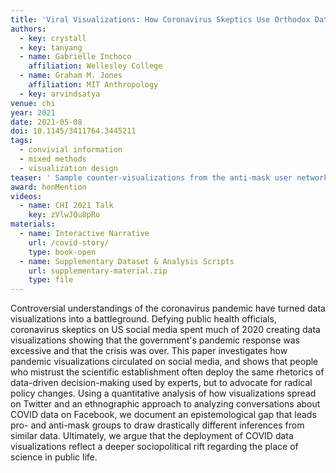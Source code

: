 ```yaml
---
title: 'Viral Visualizations: How Coronavirus Skeptics Use Orthodox Data Practices to Promote Unorthodox Science Online'
authors:
  - key: crystall
  - key: tanyang
  - name: Gabrielle Inchoco
    affiliation: Wellesley College
  - name: Graham M. Jones
    affiliation: MIT Anthropology
  - key: arvindsatya
venue: chi
year: 2021
date: 2021-05-08
doi: 10.1145/3411764.3445211
tags:
  - convivial information
  - mixed methods
  - visualization design
teaser: ' Sample counter-visualizations from the anti-mask user network. While there are meme-based visualizations, anti-maskers on Twitter adopt the same visual vocabulary as visualization experts and the mainstream media.'
award: honMention
videos:
  - name: CHI 2021 Talk
    key: zVlwJQu8pRo
materials:
  - name: Interactive Narrative
    url: /covid-story/
    type: book-open
  - name: Supplementary Dataset & Analysis Scripts
    url: supplementary-material.zip
    type: file
---
```

Controversial understandings of the coronavirus pandemic have turned data visualizations into a battleground. Defying public health officials, coronavirus skeptics on US social media spent much of 2020 creating data visualizations showing that the government's pandemic response was excessive and that the crisis was over. This paper investigates how pandemic visualizations circulated on social media, and shows that people who mistrust the scientific establishment often deploy the same rhetorics of data-driven decision-making used by experts, but to advocate for radical policy changes. Using a quantitative analysis of how visualizations spread on Twitter and an ethnographic approach to analyzing conversations about COVID data on Facebook, we document an epistemological gap that leads pro- and anti-mask groups to draw drastically different inferences from similar data. Ultimately, we argue that the deployment of COVID data visualizations reflect a deeper sociopolitical rift regarding the place of science in public life.
